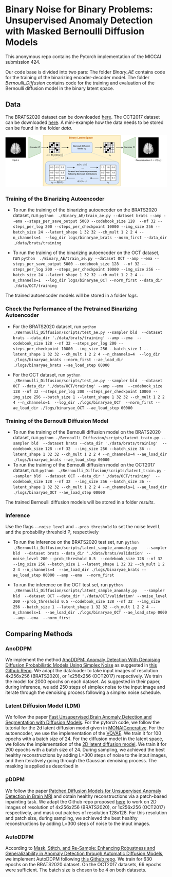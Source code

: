 
# Binary Noise for Binary Problems: Unsupervised Anomaly Detection with Masked Bernoulli Diffusion Models

This anonymous repo contains the Pytorch implementation of the MICCAI submission 424.


Our code base is divided into two pars: The folder *Binary_AE* contains code for the training of the binarizing encoder-decoder model. The folder *Bernoulli_Diffusion*   contains code for the training and evaluation of the Bernoulli diffusion model in the binary latent space. 

## Data
The BRATS2020 dataset can be downloaded [here](https://www.med.upenn.edu/cbica/brats2020/data.html).
The OCT2017 dataset can be downloaded [here](https://www.kaggle.com/datasets/paultimothymooney/kermany2018).
A mini-example how the data needs to be stored can be found in the folder *data*. 


<img src="./overview1.png" alt="drawing" style="width:800px;"/>


### Training of the Binarizing Autoencoder
- To run the training of the binarizing autoencoder on the BRATS2020 dataset, run
`python  ./Binary_AE/train_ae.py --dataset brats --amp --ema --steps_per_save_output 5000 --codebook_size 128  --nf 32 --steps_per_log 200 --steps_per_checkpoint 10000 --img_size 256 --batch_size 24 --latent_shape 1 32 32 --ch_mult 1 2 2 4 --n_channels=4  --log_dir logs/binaryae_brats --norm_first --data_dir ./data/brats/training`

- To run the training of the binarizing autoencoder on the OCT dataset, run
`python  ./Binary_AE/train_ae.py --dataset OCT --amp --ema --steps_per_save_output 5000 --codebook_size 128  --nf 32 --steps_per_log 200 --steps_per_checkpoint 10000 --img_size 256 --batch_size 24 --latent_shape 1 32 32 --ch_mult 1 2 2 4 --n_channels=1  --log_dir logs/binaryae_OCT --norm_first --data_dir ./data/OCT/training`


The trained autoencoder models will be stored in a folder *logs*.

### Check the Performance of the Pretrained Binarizing Autoencoder
- For the BRATS2020 dataset, run
`python  ./Bernoulli_Diffusion/scripts/test_ae.py --sampler bld  --dataset brats --data_dir './data/brats/training' --amp --ema  --codebook_size 128 --nf 32 --steps_per_log 200 --steps_per_checkpoint 10000 --img_size 256 --batch_size 1 --latent_shape 1 32 32 --ch_mult 1 2 2 4 --n_channels=4  --log_dir ./logs/binaryae_brats --norm_first --ae_load_dir ./logs/binaryae_brats --ae_load_step 00000`

- For the OCT dataset, run
`python  ./Bernoulli_Diffusion/scripts/test_ae.py --sampler bld  --dataset OCT --data_dir './data/OCT/training' --amp --ema  --codebook_size 128 --nf 32 --steps_per_log 200 --steps_per_checkpoint 10000 --img_size 256 --batch_size 1 --latent_shape 1 32 32 --ch_mult 1 2 2 4 --n_channels=1  --log_dir ./logs/binaryae_OCT  --norm_first --ae_load_dir ./logs/binaryae_OCT --ae_load_step 00000`


### Training of the Bernoulli Diffusion Model

- To run the training of the Bernoulli diffusion model on the BRATS2020 dataset, run
`python ./Bernoulli_Diffusion/scripts/latent_train.py --sampler bld  --dataset brats --data_dir './data/brats/training'  --codebook_size 128 --nf 32  --img_size 256 --batch_size 36 --latent_shape 1 32 32 --ch_mult 1 2 2 4 --n_channels=4 --ae_load_dir ./logs/binaryae_brats --ae_load_step 00000`
- To run the training of the Bernoulli diffusion model on the OCT2017 dataset, run
 `python  ./Bernoulli_Diffusion/scripts/latent_train.py --sampler bld  --dataset OCT --data_dir './data/OCT/training'  --codebook_size 128 --nf 32  --img_size 256 --batch_size 36 --latent_shape 1 32 32 --ch_mult 1 2 2 4 --n_channels=1 --ae_load_dir ./logs/binaryae_OCT --ae_load_step 00000`
 
 The trained Bernoulli diffusion models will be stored in a folder *results*.

### Inference
Use the flags `--noise_level` and  `--prob_threshold` to set the noise level L and the probability threshold P, respectively
- To run the inference on the BRATS2020 test set, run
   `python ./Bernoulli_Diffusion/scripts/latent_sample_anomaly.py    --sampler bld  --dataset brats --data_dir './data/brats/validation' --noise_level 200 --prob_threshold 0.5  --codebook_size 128 --nf 32  --img_size 256 --batch_size 1 --latent_shape 1 32 32 --ch_mult 1 2 2 4 --n_channels=4  --ae_load_dir ./logs/binaryae_brats --ae_load_step 00000 --amp --ema  --norm_first`
   

- To run the inference on the OCT test set, run
    `python  ./Bernoulli_Diffusion/scripts/latent_sample_anomaly.py   --sampler bld  --dataset OCT --data_dir './data/OCT/validation' --noise_level 200 --prob_threshold 0.5 --codebook_size 128 --nf 32  --img_size 256 --batch_size 1 --latent_shape 1 32 32 --ch_mult 1 2 2 4 --n_channels=1  --ae_load_dir ./logs/binaryae_OCT --ae_load_step 0000 --amp --ema  --norm_first`

## Comparing Methods
### AnoDDPM
We implement the method [AnoDDPM: Anomaly Detection With Denoising Diffusion Probabilistic Models Using Simplex Noise](https://openaccess.thecvf.com/content/CVPR2022W/NTIRE/html/Wyatt_AnoDDPM_Anomaly_Detection_With_Denoising_Diffusion_Probabilistic_Models_Using_Simplex_CVPRW_2022_paper.html) as suggested in [this Github Repo](https://github.com/Julian-Wyatt/AnoDDPM).
We adapt the dataloader to take input images of resolution 4x256x256 (BRATS2020), or 1x256x256 (OCT2017) respectively. We train the model for 2000 epochs on each dataset. As suggested in their paper, during inference, we add 250 steps of simplex noise to the input image and iterate through the denoising process following a simplex noise schedule.

### Latent Diffusion Model (LDM)
We follow the paper [Fast Unsupervised Brain Anomaly Detection and Segmentation with Diffusion Models](https://conferences.miccai.org/2022/papers/211-Paper1680.html).
For the pytorch code, we follow the tutorial for the 2d latent diffusion model given in [MONAIGenerative](https://github.com/Project-MONAI/GenerativeModels/tree/main/tutorials/generative/2d_ldm).
For the autoencoder, we use the implementation of the [VQVAE](https://github.com/Project-MONAI/GenerativeModels/blob/main/generative/networks/nets/vqvae.py). We train it for 100 epochs with a batch size of 24.
For the diffusion model in the latent space, we follow the implementation of the [2D latent diffusion model](https://github.com/Project-MONAI/GenerativeModels/blob/main/generative/networks/nets/diffusion_model_unet.py). We train it for 200 epochs with a batch size of 24.
During sampling, we achieved the best healthy reconstructions by adding L=300 steps of noise to the input images, and then iteratively going through the Gaussian denoising process. The masking is applied as described in

### pDDPM
We follow the paper [Patched Diffusion Models for Unsupervised Anomaly Detection in Brain MRI](https://arxiv.org/abs/2303.03758) and obtain healthy reconstructions via a patch-based inpainting task.
We adapt the Github repo proposed [here](https://github.com/FinnBehrendt/patched-Diffusion-Models-UAD) to work on 2D images of resolution of 4x256x256 (BRATS2020), or 1x256x256 (OCT2017) respectively, and mask out patches of resolution 128x128. For this resolution and patch size, during sampling, we achieved the best healthy reconstructions by adding L=300 steps of noise to the input images.

### AutoDDPM
According to [Mask, Stitch, and Re-Sample: Enhancing Robustness and Generalizability in Anomaly Detection through Automatic Diffusion Models](https://openreview.net/pdf/bccb1a6f870d1e91bbe01e1f472e196154d8e5ac.pdf), we implement AutoDDPM following [this Github repo](https://github.com/ci-ber/autoDDPM). We train for 630 epochs on the BRATS2020 dataset. On the OCT2017 datasets, 66 epochs were sufficient. The batch size is chosen to be 4 on both datasets.




